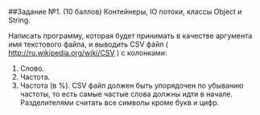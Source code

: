 ##Задание №1. (10 баллов) Контейнеры, IO потоки, классы Object и String.

Написать программу, которая будет принимать в качестве аргумента имя текстового файла,
и выводить CSV файл ( http://ru.wikipedia.org/wiki/CSV ) с колонками:
1. Слово.
2. Частота.
3. Частота (в %).
   CSV файл должен быть упорядочен по убыванию частоты, то есть самые частые слова
   должны идти в начале. Разделителями считать все символы кроме букв и цифр.